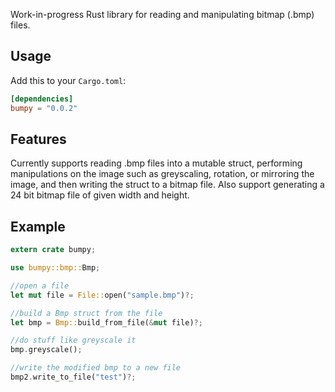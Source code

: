 Work-in-progress Rust library for reading and manipulating bitmap (.bmp) files.

## Usage

Add this to your `Cargo.toml`:

```toml
[dependencies]
bumpy = "0.0.2"
```

## Features
Currently supports reading .bmp files into a mutable struct, performing manipulations on the image such as greyscaling, rotation, or mirroring the image, and then writing the struct to a bitmap file. Also support generating a 24 bit bitmap file of given width and height.

## Example

```rust
extern crate bumpy;

use bumpy::bmp::Bmp;

//open a file
let mut file = File::open("sample.bmp")?;

//build a Bmp struct from the file
let bmp = Bmp::build_from_file(&mut file)?;

//do stuff like greyscale it
bmp.greyscale();

//write the modified bmp to a new file
bmp2.write_to_file("test")?;
```
